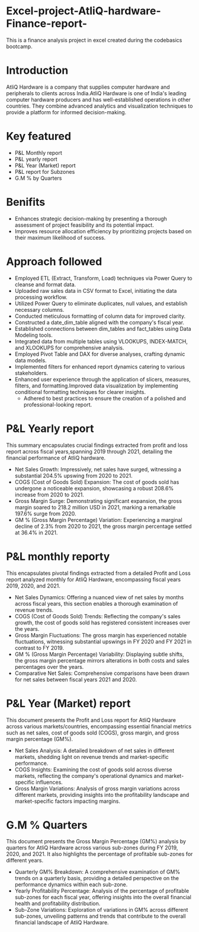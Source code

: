 # Excel-project-AtliQ-hardware-Finance-report-
This is a finance  analysis project in excel created during the codebasics bootcamp.
# Introduction
AtliQ Hardware is a company that supplies computer hardware and peripherals to clients across India.AtliQ Hardware is one of India's leading computer hardware producers and has well-established operations in other countries. They combine advanced analytics and visualization techniques to provide a platform for informed decision-making.
# Key featured
* P&L Monthly report
* P&L yearly report
* P&L Year (Market) report
* P&L report for Subzones
* G.M % by Quarters
# Benifits
* Enhances strategic decision-making by presenting a thorough assessment of project feasibility and its potential impact.
* Improves resource allocation efficiency by prioritizing projects based on their maximum likelihood of success.
# Approach followed
* Employed ETL (Extract, Transform, Load) techniques via Power Query to cleanse and format data.
* Uploaded raw sales data in CSV format to Excel, initiating the data processing workflow.
* Utilized Power Query to eliminate duplicates, null values, and establish necessary columns.
* Conducted meticulous formatting of column data for improved clarity.
* Constructed a date_dim_table aligned with the company's fiscal year.
* Established connections between dim_tables and fact_tables using Data Modeling tools.
* Integrated data from multiple tables using VLOOKUPS, INDEX-MATCH, and XLOOKUPS for comprehensive analysis.
* Employed Pivot Table and DAX for diverse analyses, crafting dynamic data models.
* Implemented filters for enhanced report dynamics catering to various stakeholders.
* Enhanced user experience through the application of slicers, measures, filters, and formatting.Improved data visualization by implementing conditional formatting techniques for clearer insights.
  * Adhered to best practices to ensure the creation of a polished and professional-looking report.
# P&L Yearly report
This summary encapsulates crucial findings extracted from profit and loss report across fiscal years,spanning 2019
through 2021, detailing the financial performance of AtliQ hardware.
* Net Sales Growth: Impressively, net sales have surged, witnessing a substantial 204.5% upswing from 2020 to 2021.
* COGS (Cost of Goods Sold) Expansion: The cost of goods sold has undergone a noticeable expansion, showcasing a robust 208.6% increase from 2020 to 2021.
* Gross Margin Surge: Demonstrating significant expansion, the gross margin soared to 218.2 million USD in 2021, marking a remarkable 197.6% surge from 2020.
* GM % (Gross Margin Percentage) Variation: Experiencing a marginal decline of 2.3% from 2020 to 2021, the gross margin percentage settled at 36.4% in 2021.
# P&L monthly reporty
This encapsulates pivotal findings extracted from a detailed Profit and Loss report analyzed monthly for AtliQ Hardware, encompassing fiscal years 2019, 2020, and 2021.
* Net Sales Dynamics: Offering a nuanced view of net sales by months across fiscal years, this section enables a thorough examination of revenue trends.
* COGS (Cost of Goods Sold) Trends: Reflecting the company's sales growth, the cost of goods sold has registered consistent increases over the years.
* Gross Margin Fluctuations: The gross margin has experienced notable fluctuations, witnessing substantial upswings in FY 2020 and FY 2021 in contrast to FY 2019.
* GM % (Gross Margin Percentage) Variability: Displaying subtle shifts, the gross margin percentage mirrors alterations in both costs and sales percentages over the years.
* Comparative Net Sales: Comprehensive comparisons have been drawn for net sales between fiscal years 2021 and 2020.
# P&L Year (Market) report
  This document presents the Profit and Loss report for AtliQ Hardware across various markets/countries, encompassing essential financial metrics such as net sales, cost of goods sold (COGS), gross margin, and gross margin percentage (GM%).
* Net Sales Analysis: A detailed breakdown of net sales in different markets, shedding light on revenue trends and market-specific performance.
* COGS Insights: Examining the cost of goods sold across diverse markets, reflecting the company's operational dynamics and market-specific influences.
* Gross Margin Variations: Analysis of gross margin variations across different markets, providing insights into the profitability landscape and market-specific factors impacting margins.
# G.M % Quarters
This document presents the Gross Margin Percentage (GM%) analysis by quarters for AtliQ Hardware across various sub-zones during FY 2019, 2020, and 2021. It also highlights the percentage of profitable sub-zones for different years. 
* Quarterly GM% Breakdown: A comprehensive examination of GM% trends on a quarterly basis, providing a detailed perspective on the performance dynamics within each sub-zone.
* Yearly Profitability Percentage: Analysis of the percentage of profitable sub-zones for each fiscal year, offering insights into the overall financial health and profitability distribution.
* Sub-Zone Variations: Exploration of variations in GM% across different sub-zones, unveiling patterns and trends that contribute to the overall financial landscape of AtliQ Hardware.
